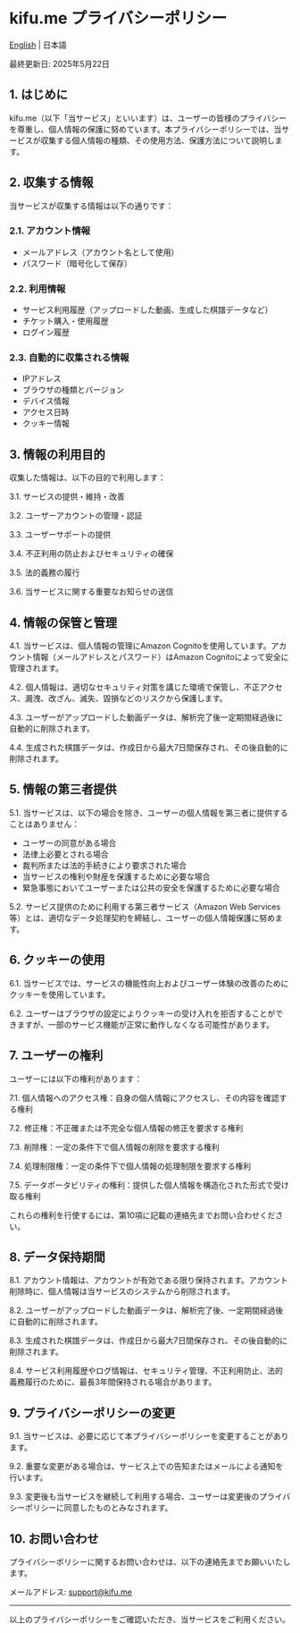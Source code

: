# kifu.me プライバシーポリシー

[English](PRIVACY.md) | 日本語

最終更新日: 2025年5月22日

## 1. はじめに

kifu.me（以下「当サービス」といいます）は、ユーザーの皆様のプライバシーを尊重し、個人情報の保護に努めています。本プライバシーポリシーでは、当サービスが収集する個人情報の種類、その使用方法、保護方法について説明します。

## 2. 収集する情報

当サービスが収集する情報は以下の通りです：

### 2.1. アカウント情報
- メールアドレス（アカウント名として使用）
- パスワード（暗号化して保存）

### 2.2. 利用情報
- サービス利用履歴（アップロードした動画、生成した棋譜データなど）
- チケット購入・使用履歴
- ログイン履歴

### 2.3. 自動的に収集される情報
- IPアドレス
- ブラウザの種類とバージョン
- デバイス情報
- アクセス日時
- クッキー情報

## 3. 情報の利用目的

収集した情報は、以下の目的で利用します：

3.1. サービスの提供・維持・改善

3.2. ユーザーアカウントの管理・認証

3.3. ユーザーサポートの提供

3.4. 不正利用の防止およびセキュリティの確保

3.5. 法的義務の履行

3.6. 当サービスに関する重要なお知らせの送信

## 4. 情報の保管と管理

4.1. 当サービスは、個人情報の管理にAmazon Cognitoを使用しています。アカウント情報（メールアドレスとパスワード）はAmazon Cognitoによって安全に管理されます。

4.2. 個人情報は、適切なセキュリティ対策を講じた環境で保管し、不正アクセス、漏洩、改ざん、滅失、毀損などのリスクから保護します。

4.3. ユーザーがアップロードした動画データは、解析完了後一定期間経過後に自動的に削除されます。

4.4. 生成された棋譜データは、作成日から最大7日間保存され、その後自動的に削除されます。

## 5. 情報の第三者提供

5.1. 当サービスは、以下の場合を除き、ユーザーの個人情報を第三者に提供することはありません：

- ユーザーの同意がある場合
- 法律上必要とされる場合
- 裁判所または法的手続きにより要求された場合
- 当サービスの権利や財産を保護するために必要な場合
- 緊急事態においてユーザーまたは公共の安全を保護するために必要な場合

5.2. サービス提供のために利用する第三者サービス（Amazon Web Services等）とは、適切なデータ処理契約を締結し、ユーザーの個人情報保護に努めます。

## 6. クッキーの使用

6.1. 当サービスでは、サービスの機能性向上およびユーザー体験の改善のためにクッキーを使用しています。

6.2. ユーザーはブラウザの設定によりクッキーの受け入れを拒否することができますが、一部のサービス機能が正常に動作しなくなる可能性があります。

## 7. ユーザーの権利

ユーザーには以下の権利があります：

7.1. 個人情報へのアクセス権：自身の個人情報にアクセスし、その内容を確認する権利

7.2. 修正権：不正確または不完全な個人情報の修正を要求する権利

7.3. 削除権：一定の条件下で個人情報の削除を要求する権利

7.4. 処理制限権：一定の条件下で個人情報の処理制限を要求する権利

7.5. データポータビリティの権利：提供した個人情報を構造化された形式で受け取る権利

これらの権利を行使するには、第10項に記載の連絡先までお問い合わせください。

## 8. データ保持期間

8.1. アカウント情報は、アカウントが有効である限り保持されます。アカウント削除時に、個人情報は当サービスのシステムから削除されます。

8.2. ユーザーがアップロードした動画データは、解析完了後、一定期間経過後に自動的に削除されます。

8.3. 生成された棋譜データは、作成日から最大7日間保存され、その後自動的に削除されます。

8.4. サービス利用履歴やログ情報は、セキュリティ管理、不正利用防止、法的義務履行のために、最長3年間保持される場合があります。

## 9. プライバシーポリシーの変更

9.1. 当サービスは、必要に応じて本プライバシーポリシーを変更することがあります。

9.2. 重要な変更がある場合は、サービス上での告知またはメールによる通知を行います。

9.3. 変更後も当サービスを継続して利用する場合、ユーザーは変更後のプライバシーポリシーに同意したものとみなされます。

## 10. お問い合わせ

プライバシーポリシーに関するお問い合わせは、以下の連絡先までお願いいたします。

メールアドレス: [support@kifu.me](mailto:support@kifu.me)

---

以上のプライバシーポリシーをご確認いただき、当サービスをご利用ください。

